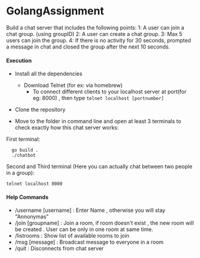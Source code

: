 # GolangAssignment

Build a chat server that includes the following points:
1: A user can join a chat group. (using groupID)
2: A user can create a chat group.
3: Max 5 users can join the group.
4: If there is no activity for 30 seconds, prompted a message in chat and closed the group after the next 10 seconds.



  
#### Execution
  * Install all the dependencies 
    * Download Telnet (for ex: via homebrew)
      - To connect different clients to your localhost server at port(for eg: 8000) , then type `telnet localhost [portnumber]`
    
  * Clone the repository
  * Move to the folder in command line and open at least 3 terminals to check exactly how this chat server works:
    
  First terminal:
  ```
    go build . 
    ./chatbot
   ``` 
   Second and Third terminal (Here you can actually chat between two people in a group):
  
  ```   
  telnet localhost 8000

  ```

     
   #### Help Commands

  * /username [username] : 
          Enter Name , otherwise you will stay "Annonymas"
  * /join [groupname] : 
          Join a room, if room doesn't exist , the new room will be created . User can be only in one room at same time.
  * /listrooms : 
          Show list of available rooms to join
  * /msg [message] :
         Broadcast message to everyone in a room
  * /quit : 
         Disconnects from chat server
 
